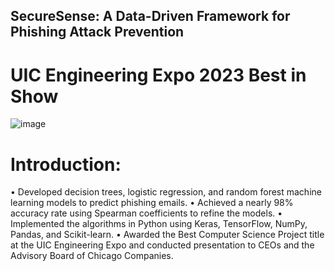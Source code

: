 ## SecureSense: A Data-Driven Framework for Phishing Attack Prevention

# UIC Engineering Expo 2023 Best in Show
![image](https://github.com/khuynh22/Phishing-Detection/assets/57774658/f2ff0fd3-2be1-40e7-a07d-6ea39127d978)


# Introduction:

• Developed decision trees, logistic regression, and random forest machine learning models to predict phishing emails.
• Achieved a nearly 98% accuracy rate using Spearman coefficients to refine the models.
• Implemented the algorithms in Python using Keras, TensorFlow, NumPy, Pandas, and Scikit-learn.
• Awarded the Best Computer Science Project title at the UIC Engineering Expo and conducted presentation to CEOs and the Advisory Board of Chicago Companies.
